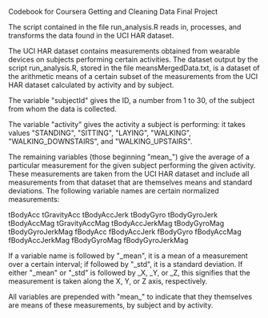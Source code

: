 Codebook for Coursera Getting and Cleaning Data Final Project

The script contained in the file run_analysis.R reads in, processes, and 
transforms the data found in the UCI HAR dataset.

The UCI HAR dataset contains measurements obtained from wearable devices on
subjects performing certain activities. The dataset output by the script 
run_analysis.R, stored in the file meansMergedData.txt, is a dataset of the
arithmetic means of a certain subset of the measurements from the UCI HAR
dataset calculated by activity and by subject.

The variable "subjectId" gives the ID, a number from 1 to 30, of the subject 
from whom the data is collected.

The variable "activity" gives the activity a subject is performing: it takes
values "STANDING", "SITTING", "LAYING", "WALKING", "WALKING_DOWNSTAIRS", and
"WALKING_UPSTAIRS".

The remaining variables (those beginning "mean_") give the average of a
particular measurement for the given subject performing the given activity.
These measurements are taken from the UCI HAR dataset and include all 
measurements from that dataset that are themselves means and standard 
deviations. The following variable names are certain normalized measurements: 

tBodyAcc
tGravityAcc
tBodyAccJerk
tBodyGyro
tBodyGyroJerk
tBodyAccMag
tGravityAccMag
tBodyAccJerkMag
tBodyGyroMag
tBodyGyroJerkMag
fBodyAcc
fBodyAccJerk
fBodyGyro
fBodyAccMag
fBodyAccJerkMag
fBodyGyroMag
fBodyGyroJerkMag

If a variable name is followed by "_mean", it is a mean of a measurement over a 
certain interval; if followed by "_std", it is a standard deviation. If either
"_mean" or "_std" is followed by _X, _Y, or _Z, this signifies that the 
measurement is taken along the X, Y, or Z axis, respectively.

All variables are prepended with "mean_" to indicate that they themselves are 
means of these measurements, by subject and by activity.

